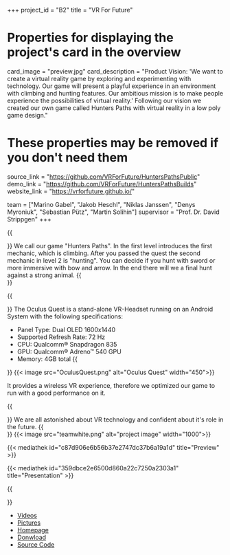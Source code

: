 +++
project_id = "B2"
title = "VR For Future"

# Properties for displaying the project's card in the overview
card_image = "preview.jpg"
card_description = "Product Vision: 'We want to create a virtual reality game by exploring and experimenting with technology. Our game will present a playful experience in an environment with climbing and hunting features. Our ambitious mission is to make people experience the possibilities of virtual reality.' Following our vision we created our own game called Hunters Paths with virtual reality in a low poly game design."

# These properties may be removed if you don't need them
source_link = "https://github.com/VRForFuture/HuntersPathsPublic"
demo_link = "https://github.com/VRForFuture/HuntersPathsBuilds"
website_link = "https://vrforfuture.github.io/"

team = ["Marino Gabel", "Jakob Heschl", "Niklas Janssen", "Denys Myroniuk", "Sebastian Pütz", "Martin Solihin"]
supervisor = "Prof. Dr. David Strippgen"
+++

{{<section title="Hunters Paths">}}
We call our game "Hunters Paths". In the first level introduces the first mechanic, which is climbing.
After you passed the quest the second mechanic in level 2 is "hunting". You can decide if you hunt with
sword or more immersive with bow and arrow. In the end there will we a final hunt against a strong animal.
{{</section>}}

{{<section title="Oculus Quest">}}
The Oculus Quest is a stand-alone VR-Headset running on an Android System with the following specifications:
* Panel Type: Dual OLED 1600x1440
* Supported Refresh Rate: 72 Hz
* CPU: Qualcomm® Snapdragon 835
* GPU: Qualcomm® Adreno™ 540 GPU
* Memory: 4GB total
{{</section>}}
{{< image src="OculusQuest.png" alt="Oculus Quest" width="450">}}

It provides a wireless VR experience, therefore we optimized our game to run with a good performance on it.

{{<section title="The Team">}}
We are all astonished about VR technology and confident about it's role in the future.
{{</section>}}
{{< image src="teamwhite.png" alt="project image" width="1000">}}

{{< mediathek id="c87d906e6b56b37e2747dc37b6a19a1d" title="Preview" >}}

{{< mediathek id="359dbce2e6500d860a22c7250a2303a1" title="Presentation" >}}

{{<section title="More Content">}}
- [Videos](videos)
- [Pictures](pictures)
- [Homepage](https://vrforfuture.github.io/)
- [Donwload](https://github.com/VRForFuture/HuntersPathsBuilds)
- [Source Code](https://github.com/VRForFuture/HuntersPathsPublic)
